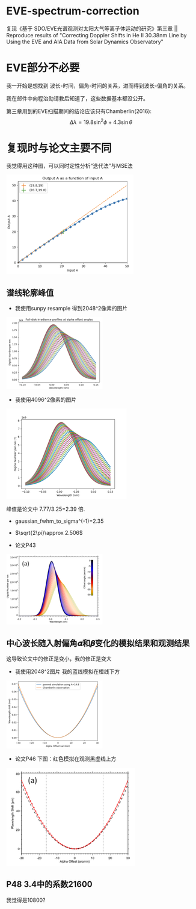 # EVE-spectrum-correction
复现《基于 SDO/EVE光谱观测对太阳大气等离子体运动的研究》第三章   ||   Reproduce results of "Correcting Doppler Shifts in He II 30.38nm Line by Using the EVE and AIA Data from Solar Dynamics Observatory"



# EVE部分不必要

我一开始是想找到 波长-时间，偏角-时间的关系，进而得到波长-偏角的关系。

我在邮件中向程治勋请教后知道了，这些数据基本都没公开。

第三章用到的EVE扫描期间的结论应该只有Chamberlin(2016):
$$
\Delta \lambda=19.8\sin^2 \phi+4.3\sin\theta
$$


# 复现时与论文主要不同

我觉得用这种图，可以同时定性分析“迭代法”与MSE法

<img src="./README.assets/image-20230313075646933.png" alt="image-20230313075646933" style="zoom:33%;" />

## 谱线轮廓峰值

- 我使用sunpy resample 得到2048^2像素的图片

<img src="./README.assets/image-20230311160842602.png" alt="image-20230311160842602" style="zoom:25%;" />

- 我使用4096^2像素的图片



<img src="./README.assets/alpha_curves.png" alt="alpha_curves" style="zoom: 50%;" />

  峰值是论文中 7.77/3.25=2.39 倍.

  - gaussian_fwhm_to_sigma^(-1)=2.35
  - $\sqrt{2\pi}\approx 2.506$

- 论文P43

<img src="./README.assets/image-20230311160915245.png" alt="image-20230311160915245" style="zoom:25%;" />

## 中心波长随入射偏角𝜶和𝜷变化的模拟结果和观测结果

这导致论文中的修正是变小，我的修正是变大

- 我使用2048^2图片
  我的蓝线模拟在橙线下方



<img src="./README.assets/image-20230311161350913.png" alt="image-20230311161350913" style="zoom: 25%;" />

- 论文P46
  下图：红色模拟在观测黑虚线上方



<img src="./README.assets/image-20230311161545859.png" alt="image-20230311161545859" style="zoom: 67%;" />

## P48 3.4中的系数21600

我觉得是10800?

